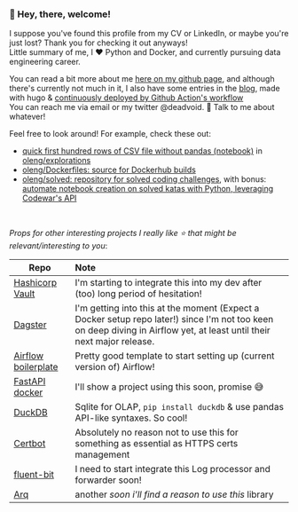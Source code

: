 ### 👋  Hey, there, welcome! 


I suppose you've found this profile from my CV or LinkedIn, or maybe you're just lost? Thank you for checking it out anyways!    
Little summary of me, I :heart: Python and Docker, and currently pursuing data engineering career.

You can read a bit more about me [here on my github page](https://oleng.github.io/about), 
and although there's currently not much in it, I also have some entries in the [blog](https://oleng.github.io/), 
made with hugo & [continuously deployed by Github Action's workflow](https://github.com/oleng/oleng.github.io/blob/hugo/.github/workflows/hugo.yml)    
You can reach me via email or my twitter @deadvoid. 💬 Talk to me about whatever!

Feel free to look around! For example, check these out:     
- [quick first hundred rows of CSV file without pandas \(notebook\)](https://github.com/oleng/explorations/blob/master/CSV%20data%20exploration%20without%20pandas%20with%20generator.ipynb) in [oleng/explorations](https://github.com/oleng/explorations)
- [oleng/Dockerfiles: source for Dockerhub builds](https://github.com/oleng/dockerfiles)     
- [oleng/solved: repository for solved coding challenges](https://github.com/oleng/solved), with bonus: 
  [automate notebook creation on solved katas with Python, leveraging Codewar's API](https://github.com/oleng/solved/blob/master/codewar_api_to_notebook.py) 


&nbsp;&nbsp;&nbsp;&nbsp;&nbsp;&nbsp;&nbsp;&nbsp;

_Props for other interesting projects I really like ⭐️ that might be relevant/interesting to you_:


| Repo | Note |
|-----|:-----|
| [Hashicorp Vault](https://github.com/hashicorp/vault) |           I'm starting to integrate this into my dev after (too) long period of hesitation! |
| [Dagster](https://github.com/dagster-io/dagster) |                I'm getting into this at the moment (Expect a Docker setup repo later!) since I'm not too keen on deep diving in Airflow yet, at least until their next major release. |
| [Airflow boilerplate](https://github.com/ninja-van/airflow-boilerplate) | Pretty good template to start setting up (current version of) Airflow! |
| [FastAPI docker](https://github.com/tiangolo/uvicorn-gunicorn-fastapi-docker) | I'll show a project using this soon, promise 😅 |
| [DuckDB](https://github.com/cwida/duckdb) |                       Sqlite for OLAP, `pip install duckdb` & use pandas API-like syntaxes. So cool! |
| [Certbot](https://github.com/certbot/certbot) |                   Absolutely no reason not to use this for something as essential as HTTPS certs management |
| [fluent-bit](https://github.com/fluent/fluent-bit) |              I need to start integrate this Log processor and forwarder soon! |
| [Arq](https://github.com/samuelcolvin/arq) |                      another _soon i'll find a reason to use this_ library |





<!--

Here are some ideas to get you started:

- 🔭 I’m currently working on ...
- 🌱 I’m currently learning ...
- 👯 I’m looking to collaborate on ...
- 🤔 I’m looking for help with ...
- 💬 Ask me about ...
- 📫 How to reach me: ...
- 😄 Pronouns: ...
- ⚡ Fun fact: ...
-->

